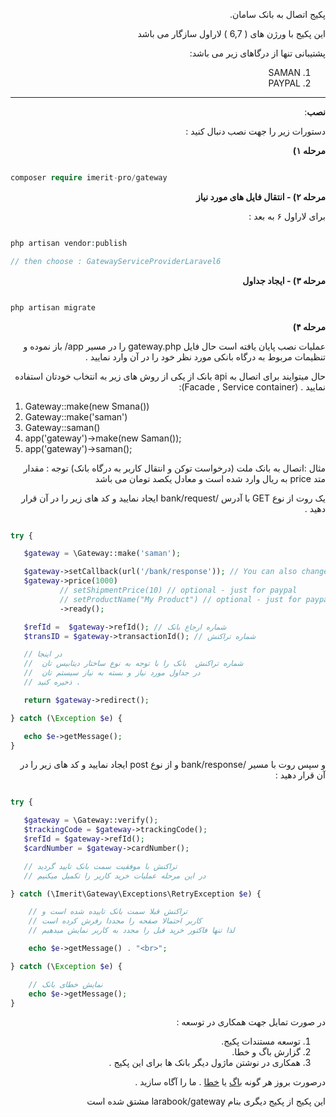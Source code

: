 <div dir="rtl">

پکیج اتصال به بانک سامان.

این پکیج با ورژن های
(  6,7  )
 لاراول سازگار می باشد


پشتیبانی تنها از درگاهای زیر می باشد:
 1. SAMAN
 2. PAYPAL 
----------


**نصب**:

دستورات زیر را جهت نصب دنبال کنید :

**مرحله ۱)**

</div>


```php

composer require imerit-pro/gateway

```   

<div dir="rtl">

**مرحله ۲) - انتقال فایل های مورد نیاز**


برای لاراول ۶ به بعد :
</div>

```php

php artisan vendor:publish 

// then choose : GatewayServiceProviderLaravel6

```

<div dir="rtl"> 

**مرحله ۳) - ایجاد جداول**

</div>

```php

php artisan migrate

```


<div dir="rtl"> 
 
**مرحله ۴)**

عملیات نصب پایان یافته است حال فایل gateway.php را در مسیر app/  باز نموده و  تنظیمات مربوط به درگاه بانکی مورد نظر خود را در آن وارد نمایید .

حال میتوایند برای اتصال به api  بانک  از یکی از روش های زیر به انتخاب خودتان استفاده نمایید . (Facade , Service container):
</div>
 
 1. Gateway::make(new Smana())
 2. Gateway::make('saman')
 3. Gateway::saman()
 4. app('gateway')->make(new Saman());
 5. app('gateway')->saman();
 
<div dir="rtl">

 مثال :‌اتصال به بانک ملت (درخواست توکن و انتقال کاربر به درگاه بانک)
توجه :‌ مقدار متد price   به ریال وارد شده است و معادل یکصد تومان می باشد

یک روت از نوع GET با آدرس /bank/request ایجاد نمایید و کد های زیر را در آن قرار دهید .

</div>


```php

try {

   $gateway = \Gateway::make('saman');

   $gateway->setCallback(url('/bank/response')); // You can also change the callback
   $gateway->price(1000)
           // setShipmentPrice(10) // optional - just for paypal
           // setProductName("My Product") // optional - just for paypal
           ->ready();

   $refId =  $gateway->refId(); // شماره ارجاع بانک
   $transID = $gateway->transactionId(); // شماره تراکنش

   // در اینجا
   //  شماره تراکنش  بانک را با توجه به نوع ساختار دیتابیس تان 
   //  در جداول مورد نیاز و بسته به نیاز سیستم تان
   // ذخیره کنید .

   return $gateway->redirect();

} catch (\Exception $e) {

   echo $e->getMessage();
}

```

<div dir="rtl">

 و سپس روت با مسیر /bank/response  و از نوع post  ایجاد نمایید و کد های زیر را در آن قرار دهید :

</div>


```php

try { 

   $gateway = \Gateway::verify();
   $trackingCode = $gateway->trackingCode();
   $refId = $gateway->refId();
   $cardNumber = $gateway->cardNumber();

   // تراکنش با موفقیت سمت بانک تایید گردید
   // در این مرحله عملیات خرید کاربر را تکمیل میکنیم

} catch (\Imerit\Gateway\Exceptions\RetryException $e) {

    // تراکنش قبلا سمت بانک تاییده شده است و
    // کاربر احتمالا صفحه را مجددا رفرش کرده است
    // لذا تنها فاکتور خرید قبل را مجدد به کاربر نمایش میدهیم

    echo $e->getMessage() . "<br>";

} catch (\Exception $e) {

    // نمایش خطای بانک
    echo $e->getMessage();
}

```

<div dir="rtl">
 
در صورت تمایل جهت همکاری در توسعه   :

 1. توسعه مستندات پکیج.
 2. گزارش باگ و خطا.
 3. همکاری در نوشتن ماژول دیگر بانک ها برای این پکیج .


درصورت بروز هر گونه 
 [باگ](https://github.com/imeirt-pro/gateway/issues) یا [خطا](https://github.com/imeirt-pro/gateway/issues)  .
  ما را آگاه سازید .
  
این پکیج از پکیج دیگری بنام  larabook/gateway  مشتق شده است 
</div>
